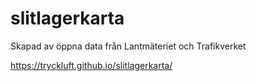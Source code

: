 # slitlagerkarta
Skapad av öppna data från Lantmäteriet och Trafikverket

https://tryckluft.github.io/slitlagerkarta/
